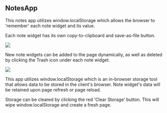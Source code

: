 NotesApp
------

This notes app utilizes window.localStorage which allows the browser to 'remember' each note widget and its value. 

Each note widget has its own copy-to-clipboard and save-as-file button.

<img src='https://i.imgur.com/2teEyvO.gif'> 

New note widgets can be added to the page dynamically, as well as deleted by clicking the Trash icon under each note widget.

<img src='https://i.imgur.com/cZRQd5P.gif'>

This app utilizes window.localStorage which is an in-browser storage tool that allows data to be stored in the client's browser. Note widget's data will be retained upon page refresh or page reload. 

Storage can be cleared by clicking the red 'Clear Storage' button. This will wipe window.localStorage and create a fresh page. 
